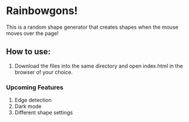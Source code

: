 # Rainbowgons!

This is a random shape generator that creates shapes when the mouse moves over the page!

## How to use:

1. Download the files into the same directory and open index.html in the browser of your choice.

### Upcoming Features

1. Edge detection
2. Dark mode
3. Different shape settings
